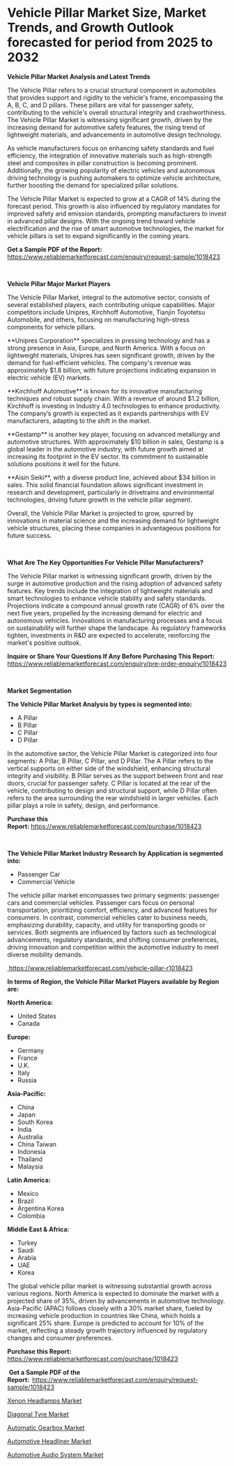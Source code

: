 <p><h1>Vehicle Pillar Market Size, Market Trends, and Growth Outlook forecasted for period from 2025 to 2032</h1></p><p><strong>Vehicle Pillar Market Analysis and Latest Trends</strong></p>
<p><p>The Vehicle Pillar refers to a crucial structural component in automobiles that provides support and rigidity to the vehicle's frame, encompassing the A, B, C, and D pillars. These pillars are vital for passenger safety, contributing to the vehicle's overall structural integrity and crashworthiness. The Vehicle Pillar Market is witnessing significant growth, driven by the increasing demand for automotive safety features, the rising trend of lightweight materials, and advancements in automotive design technology.</p><p>As vehicle manufacturers focus on enhancing safety standards and fuel efficiency, the integration of innovative materials such as high-strength steel and composites in pillar construction is becoming prominent. Additionally, the growing popularity of electric vehicles and autonomous driving technology is pushing automakers to optimize vehicle architecture, further boosting the demand for specialized pillar solutions.</p><p>The Vehicle Pillar Market is expected to grow at a CAGR of 14% during the forecast period. This growth is also influenced by regulatory mandates for improved safety and emission standards, prompting manufacturers to invest in advanced pillar designs. With the ongoing trend toward vehicle electrification and the rise of smart automotive technologies, the market for vehicle pillars is set to expand significantly in the coming years.</p></p>
<p><strong>Get a Sample PDF of the Report:&nbsp;</strong> <a href="https://www.reliablemarketforecast.com/enquiry/request-sample/1018423?utm_campaign=1134&utm_medium=2&utm_source=Github&utm_content=ia&utm_term=30032025&utm_id=vehicle-pillar">https://www.reliablemarketforecast.com/enquiry/request-sample/1018423</a></p>
<p>&nbsp;</p>
<p><strong>Vehicle Pillar Major Market Players</strong></p>
<p><p>The Vehicle Pillar Market, integral to the automotive sector, consists of several established players, each contributing unique capabilities. Major competitors include Unipres, Kirchhoff Automotive, Tianjin Toyotetsu Automobile, and others, focusing on manufacturing high-stress components for vehicle pillars.</p><p>**Unipres Corporation** specializes in pressing technology and has a strong presence in Asia, Europe, and North America. With a focus on lightweight materials, Unipres has seen significant growth, driven by the demand for fuel-efficient vehicles. The company's revenue was approximately $1.8 billion, with future projections indicating expansion in electric vehicle (EV) markets.</p><p>**Kirchhoff Automotive** is known for its innovative manufacturing techniques and robust supply chain. With a revenue of around $1.2 billion, Kirchhoff is investing in Industry 4.0 technologies to enhance productivity. The company’s growth is expected as it expands partnerships with EV manufacturers, adapting to the shift in the market.</p><p>**Gestamp** is another key player, focusing on advanced metallurgy and automotive structures. With approximately $10 billion in sales, Gestamp is a global leader in the automotive industry, with future growth aimed at increasing its footprint in the EV sector. Its commitment to sustainable solutions positions it well for the future.</p><p>**Aisin Seiki**, with a diverse product line, achieved about $34 billion in sales. This solid financial foundation allows significant investment in research and development, particularly in drivetrains and environmental technologies, driving future growth in the vehicle pillar segment.</p><p>Overall, the Vehicle Pillar Market is projected to grow, spurred by innovations in material science and the increasing demand for lightweight vehicle structures, placing these companies in advantageous positions for future success.</p></p>
<p>&nbsp;</p>
<p><strong>What Are The Key Opportunities For Vehicle Pillar Manufacturers?</strong></p>
<p><p>The Vehicle Pillar market is witnessing significant growth, driven by the surge in automotive production and the rising adoption of advanced safety features. Key trends include the integration of lightweight materials and smart technologies to enhance vehicle stability and safety standards. Projections indicate a compound annual growth rate (CAGR) of 6% over the next five years, propelled by the increasing demand for electric and autonomous vehicles. Innovations in manufacturing processes and a focus on sustainability will further shape the landscape. As regulatory frameworks tighten, investments in R&D are expected to accelerate, reinforcing the market's positive outlook.</p></p>
<p><strong>Inquire or Share Your Questions If Any Before Purchasing This Report:</strong> <a href="https://www.reliablemarketforecast.com/enquiry/pre-order-enquiry/1018423?utm_campaign=1134&utm_medium=2&utm_source=Github&utm_content=ia&utm_term=30032025&utm_id=vehicle-pillar">https://www.reliablemarketforecast.com/enquiry/pre-order-enquiry/1018423</a></p>
<p>&nbsp;</p>
<p><strong>Market Segmentation</strong></p>
<p><strong>The Vehicle Pillar Market Analysis by types is segmented into:</strong></p>
<p><ul><li>A Pillar</li><li>B Pillar</li><li>C Pillar</li><li>D Pillar</li></ul></p>
<p><p>In the automotive sector, the Vehicle Pillar Market is categorized into four segments: A Pillar, B Pillar, C Pillar, and D Pillar. The A Pillar refers to the vertical supports on either side of the windshield, enhancing structural integrity and visibility. B Pillar serves as the support between front and rear doors, crucial for passenger safety. C Pillar is located at the rear of the vehicle, contributing to design and structural support, while D Pillar often refers to the area surrounding the rear windshield in larger vehicles. Each pillar plays a role in safety, design, and performance.</p></p>
<p><strong>Purchase this Report:&nbsp;</strong><a href="https://www.reliablemarketforecast.com/purchase/1018423?utm_campaign=1134&utm_medium=2&utm_source=Github&utm_content=ia&utm_term=30032025&utm_id=vehicle-pillar">https://www.reliablemarketforecast.com/purchase/1018423</a></p>
<p>&nbsp;</p>
<p><strong>The Vehicle Pillar Market Industry Research by Application is segmented into:</strong></p>
<p><ul><li>Passenger Car</li><li>Commercial Vehicle</li></ul></p>
<p><p>The vehicle pillar market encompasses two primary segments: passenger cars and commercial vehicles. Passenger cars focus on personal transportation, prioritizing comfort, efficiency, and advanced features for consumers. In contrast, commercial vehicles cater to business needs, emphasizing durability, capacity, and utility for transporting goods or services. Both segments are influenced by factors such as technological advancements, regulatory standards, and shifting consumer preferences, driving innovation and competition within the automotive industry to meet diverse mobility demands.</p></p>
<p><a href="https://www.reliablemarketforecast.com/vehicle-pillar-r1018423?utm_campaign=1134&utm_medium=2&utm_source=Github&utm_content=ia&utm_term=30032025&utm_id=vehicle-pillar">&nbsp;https://www.reliablemarketforecast.com/vehicle-pillar-r1018423</a></p>
<p><strong>In terms of Region, the Vehicle Pillar Market Players available by Region are:</strong></p>
<p>
    <p> <strong> North America: </strong>
        <ul>
            <li>United States</li>
            <li>Canada</li>
        </ul>
        </p> 
    <p> <strong> Europe: </strong>
        <ul>
            <li>Germany</li>
            <li>France</li>
            <li>U.K.</li>
            <li>Italy</li>
            <li>Russia</li>
        </ul>
        </p> 
    <p> <strong> Asia-Pacific: </strong>
        <ul>
            <li>China</li>
            <li>Japan</li>
            <li>South Korea</li>
            <li>India</li>
            <li>Australia</li>
            <li>China Taiwan</li>
            <li>Indonesia</li>
            <li>Thailand</li>
            <li>Malaysia</li>
        </ul>
        </p> 
    <p> <strong> Latin America: </strong>
        <ul>
            <li>Mexico</li>
            <li>Brazil</li>
            <li>Argentina Korea</li>
            <li>Colombia</li>
        </ul>
        </p> 
    <p> <strong> Middle East & Africa: </strong>
        <ul>
            <li>Turkey</li>
            <li>Saudi</li>
            <li>Arabia</li>
            <li>UAE</li>
            <li>Korea</li>
        </ul>
    </p>
    </p>
<p><p>The global vehicle pillar market is witnessing substantial growth across various regions. North America is expected to dominate the market with a projected share of 35%, driven by advancements in automotive technology. Asia-Pacific (APAC) follows closely with a 30% market share, fueled by increasing vehicle production in countries like China, which holds a significant 25% share. Europe is predicted to account for 10% of the market, reflecting a steady growth trajectory influenced by regulatory changes and consumer preferences.</p></p>
<p><strong>Purchase this Report: </strong><a href="https://www.reliablemarketforecast.com/purchase/1018423?utm_campaign=1134&utm_medium=2&utm_source=Github&utm_content=ia&utm_term=30032025&utm_id=vehicle-pillar">https://www.reliablemarketforecast.com/purchase/1018423</a></p>
<p>&nbsp;<strong>Get a Sample PDF of the Report:&nbsp;&nbsp;</strong><a href="https://www.reliablemarketforecast.com/enquiry/request-sample/1018423?utm_campaign=1134&utm_medium=2&utm_source=Github&utm_content=ia&utm_term=30032025&utm_id=vehicle-pillar">https://www.reliablemarketforecast.com/enquiry/request-sample/1018423</a></p>
<p><strong></strong></p>
<p><p><a href="https://github.com/floengsubb/Market-Research-Report-List-1/blob/main/xenon-headlamps-market.md?utm_campaign=1134&utm_medium=2&utm_source=Github&utm_content=ia&utm_term=30032025&utm_id=vehicle-pillar">Xenon Headlamps Market</a></p><p><a href="https://github.com/donnypolan/Market-Research-Report-List-1/blob/main/diagonal-tyre-market.md?utm_campaign=1134&utm_medium=2&utm_source=Github&utm_content=ia&utm_term=30032025&utm_id=vehicle-pillar">Diagonal Tyre Market</a></p><p><a href="https://github.com/zemonarutaep/Market-Research-Report-List-1/blob/main/automatic-gearbox-market.md?utm_campaign=1134&utm_medium=2&utm_source=Github&utm_content=ia&utm_term=30032025&utm_id=vehicle-pillar">Automatic Gearbox Market</a></p><p><a href="https://github.com/ujanoandryvw/Market-Research-Report-List-1/blob/main/automotive-headliner-market.md?utm_campaign=1134&utm_medium=2&utm_source=Github&utm_content=ia&utm_term=30032025&utm_id=vehicle-pillar">Automotive Headliner Market</a></p><p><a href="https://github.com/buluckcapps2/Market-Research-Report-List-1/blob/main/automotive-audio-system-market.md?utm_campaign=1134&utm_medium=2&utm_source=Github&utm_content=ia&utm_term=30032025&utm_id=vehicle-pillar">Automotive Audio System Market</a></p></p>